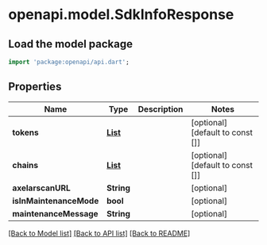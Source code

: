 # openapi.model.SdkInfoResponse

## Load the model package
```dart
import 'package:openapi/api.dart';
```

## Properties
Name | Type | Description | Notes
------------ | ------------- | ------------- | -------------
**tokens** | [**List<Token>**](Token.md) |  | [optional] [default to const []]
**chains** | [**List<ChainData>**](ChainData.md) |  | [optional] [default to const []]
**axelarscanURL** | **String** |  | [optional] 
**isInMaintenanceMode** | **bool** |  | [optional] 
**maintenanceMessage** | **String** |  | [optional] 

[[Back to Model list]](../README.md#documentation-for-models) [[Back to API list]](../README.md#documentation-for-api-endpoints) [[Back to README]](../README.md)


